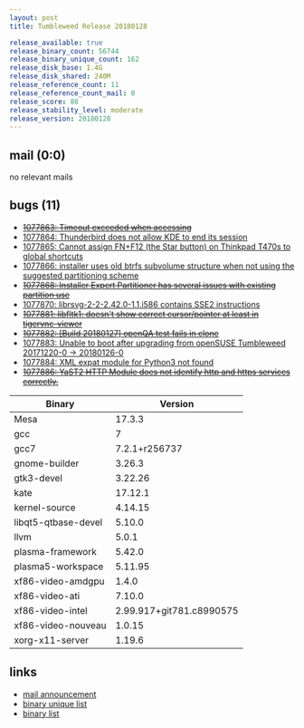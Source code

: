 ```yaml
---
layout: post
title: Tumbleweed Release 20180128

release_available: true
release_binary_count: 56744
release_binary_unique_count: 162
release_disk_base: 1.4G
release_disk_shared: 240M
release_reference_count: 11
release_reference_count_mail: 0
release_score: 88
release_stability_level: moderate
release_version: 20180128
---
```


## mail (0:0)

no relevant mails

## bugs (11)

<!--more-->

- ~~[1077863: Timeout exceeded when accessing <official repos>](https://bugzilla.opensuse.org/show_bug.cgi?id=1077863)~~
- [1077864: Thunderbird does not allow KDE to end its session](https://bugzilla.opensuse.org/show_bug.cgi?id=1077864)
- [1077865: Cannot assign FN+F12 (the Star button) on Thinkpad T470s to global shortcuts](https://bugzilla.opensuse.org/show_bug.cgi?id=1077865)
- [1077866: installer uses old btrfs subvolume structure when not using the suggested partitioning scheme](https://bugzilla.opensuse.org/show_bug.cgi?id=1077866)
- ~~[1077868: Installer Expert Partitioner has several issues with existing partition use](https://bugzilla.opensuse.org/show_bug.cgi?id=1077868)~~
- [1077870: librsvg-2-2-2.42.0-1.1.i586 contains SSE2 instructions](https://bugzilla.opensuse.org/show_bug.cgi?id=1077870)
- ~~[1077881: libfltk1: doesn't show correct cursor/pointer  at least in tigervnc-viewer](https://bugzilla.opensuse.org/show_bug.cgi?id=1077881)~~
- ~~[1077882: [Build 20180127] openQA test fails in clone](https://bugzilla.opensuse.org/show_bug.cgi?id=1077882)~~
- [1077883: Unable to boot after upgrading from openSUSE Tumbleweed  20171220-0 -> 20180126-0](https://bugzilla.opensuse.org/show_bug.cgi?id=1077883)
- [1077884: XML expat module for Python3 not found](https://bugzilla.opensuse.org/show_bug.cgi?id=1077884)
- ~~[1077886: YaST2  HTTP Module does not identify http and https services correctly.](https://bugzilla.opensuse.org/show_bug.cgi?id=1077886)~~

Binary | Version
--- | ---
Mesa | 17.3.3
gcc | 7
gcc7 | 7.2.1+r256737
gnome-builder | 3.26.3
gtk3-devel | 3.22.26
kate | 17.12.1
kernel-source | 4.14.15
libqt5-qtbase-devel | 5.10.0
llvm | 5.0.1
plasma-framework | 5.42.0
plasma5-workspace | 5.11.95
xf86-video-amdgpu | 1.4.0
xf86-video-ati | 7.10.0
xf86-video-intel | 2.99.917+git781.c8990575
xf86-video-nouveau | 1.0.15
xorg-x11-server | 1.19.6

## links

- [mail announcement](https://lists.opensuse.org/opensuse-factory/2018-01/msg00703.html)
- [binary unique list](http://download.tumbleweed.boombatower.com/20180128/rpm.unique.list)
- [binary list](http://download.tumbleweed.boombatower.com/20180128/rpm.list)
